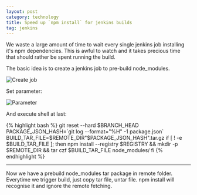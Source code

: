 ```yaml
---
layout: post
category: technology
title: Speed up `npm install` for jenkins builds
tag: jenkins
---
```




We waste a large amount of time to wait every single jenkins job installing
it's npm dependencies. This is awful to watch and it takes precious time
that should rather be spent running the build.

The basic idea is to create a jenkins job to pre-build node_modules.

![Create job](/images/2014/2014-09-06-create-job.png)

Set parameter:

![Parameter](/images/2014/2014-09-06-parameter-setting.png)

And execute shell at last:

{% highlight bash %}
git reset --hard $BRANCH_HEAD
PACKAGE_JSON_HASH=`git log --format="%H" -1 package.json`
BUILD_TAR_FILE=$REMOTE_DIR"$PACKAGE_JSON_HASH".tar.gz
if [ ! -e $BUILD_TAR_FILE ]; then
  npm install --registry $REGISTRY && mkdir -p $REMOTE_DIR && tar czf $BUILD_TAR_FILE node_modules/
fi
{% endhighlight %}

----

Now we have a prebuild node_modules tar package in remote folder.
Everytime we trigger build, just copy tar file, untar file.
npm install will recognise it and ignore the remote fetching.

[1]: http://blog.travis-ci.com/2013-12-05-speed-up-your-builds-cache-your-dependencies/
